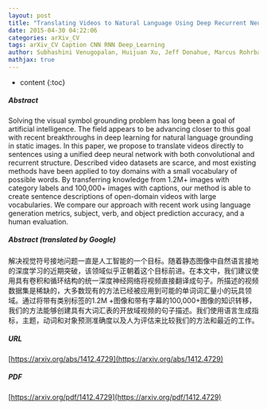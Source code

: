 ```yaml
---
layout: post
title: "Translating Videos to Natural Language Using Deep Recurrent Neural Networks"
date: 2015-04-30 04:22:06
categories: arXiv_CV
tags: arXiv_CV Caption CNN RNN Deep_Learning
author: Subhashini Venugopalan, Huijuan Xu, Jeff Donahue, Marcus Rohrbach, Raymond Mooney, Kate Saenko
mathjax: true
---
```


* content
{:toc}

##### Abstract
Solving the visual symbol grounding problem has long been a goal of artificial intelligence. The field appears to be advancing closer to this goal with recent breakthroughs in deep learning for natural language grounding in static images. In this paper, we propose to translate videos directly to sentences using a unified deep neural network with both convolutional and recurrent structure. Described video datasets are scarce, and most existing methods have been applied to toy domains with a small vocabulary of possible words. By transferring knowledge from 1.2M+ images with category labels and 100,000+ images with captions, our method is able to create sentence descriptions of open-domain videos with large vocabularies. We compare our approach with recent work using language generation metrics, subject, verb, and object prediction accuracy, and a human evaluation.

##### Abstract (translated by Google)
解决视觉符号接地问题一直是人工智能的一个目标。随着静态图像中自然语言接地的深度学习的近期突破，该领域似乎正朝着这个目标前进。在本文中，我们建议使用具有卷积和循环结构的统一深度神经网络将视频直接翻译成句子。所描述的视频数据集是稀缺的，大多数现有的方法已经被应用到可能的单词词汇量小的玩具领域。通过将带有类别标签的1.2M +图像和带有字幕的100,000+图像的知识转移，我们的方法能够创建具有大词汇表的开放域视频的句子描述。我们使用语言生成指标，主题，动词和对象预测准确度以及人为评估来比较我们的方法和最近的工作。

##### URL
[https://arxiv.org/abs/1412.4729](https://arxiv.org/abs/1412.4729)

##### PDF
[https://arxiv.org/pdf/1412.4729](https://arxiv.org/pdf/1412.4729)

